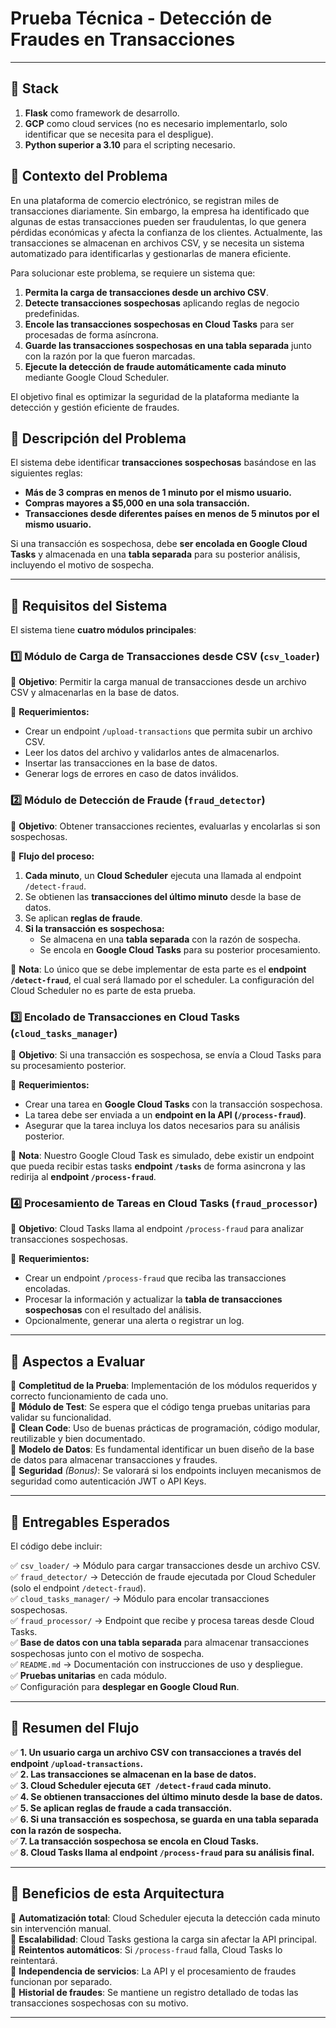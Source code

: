 # **Prueba Técnica - Detección de Fraudes en Transacciones**
---

## **📌 Stack**

1. **Flask** como framework de desarrollo.
2. **GCP** como cloud services (no es necesario implementarlo, solo identificar que se necesita para el despligue).
3. **Python superior a 3.10** para el scripting necesario.

## **📌 Contexto del Problema**
En una plataforma de comercio electrónico, se registran miles de transacciones diariamente. Sin embargo, la empresa ha identificado que algunas de estas transacciones pueden ser fraudulentas, lo que genera pérdidas económicas y afecta la confianza de los clientes. Actualmente, las transacciones se almacenan en archivos CSV, y se necesita un sistema automatizado para identificarlas y gestionarlas de manera eficiente.

Para solucionar este problema, se requiere un sistema que:

1. **Permita la carga de transacciones desde un archivo CSV**.
2. **Detecte transacciones sospechosas** aplicando reglas de negocio predefinidas.
3. **Encole las transacciones sospechosas en Cloud Tasks** para ser procesadas de forma asíncrona.
4. **Guarde las transacciones sospechosas en una tabla separada** junto con la razón por la que fueron marcadas.
5. **Ejecute la detección de fraude automáticamente cada minuto** mediante Google Cloud Scheduler.

El objetivo final es optimizar la seguridad de la plataforma mediante la detección y gestión eficiente de fraudes.

## **📌 Descripción del Problema**
El sistema debe identificar **transacciones sospechosas** basándose en las siguientes reglas:

- **Más de 3 compras en menos de 1 minuto por el mismo usuario.**
- **Compras mayores a $5,000 en una sola transacción.**
- **Transacciones desde diferentes países en menos de 5 minutos por el mismo usuario.**

Si una transacción es sospechosa, debe **ser encolada en Google Cloud Tasks** y almacenada en una **tabla separada** para su posterior análisis, incluyendo el motivo de sospecha.

---

## **📌 Requisitos del Sistema**
El sistema tiene **cuatro módulos principales**:

### **1️⃣ Módulo de Carga de Transacciones desde CSV (`csv_loader`)**
📌 **Objetivo**: Permitir la carga manual de transacciones desde un archivo CSV y almacenarlas en la base de datos.

🔹 **Requerimientos:**
- Crear un endpoint `/upload-transactions` que permita subir un archivo CSV.
- Leer los datos del archivo y validarlos antes de almacenarlos.
- Insertar las transacciones en la base de datos.
- Generar logs de errores en caso de datos inválidos.

### **2️⃣ Módulo de Detección de Fraude (`fraud_detector`)**
📌 **Objetivo**: Obtener transacciones recientes, evaluarlas y encolarlas si son sospechosas.

🔹 **Flujo del proceso:**
1. **Cada minuto**, un **Cloud Scheduler** ejecuta una llamada al endpoint `/detect-fraud`.
2. Se obtienen las **transacciones del último minuto** desde la base de datos.
3. Se aplican **reglas de fraude**.
4. **Si la transacción es sospechosa:**
   - Se almacena en una **tabla separada** con la razón de sospecha.
   - Se encola en **Google Cloud Tasks** para su posterior procesamiento.

📌 **Nota**: Lo único que se debe implementar de esta parte es el **endpoint `/detect-fraud`**, el cual será llamado por el scheduler. La configuración del Cloud Scheduler no es parte de esta prueba.

### **3️⃣ Encolado de Transacciones en Cloud Tasks (`cloud_tasks_manager`)**
📌 **Objetivo**: Si una transacción es sospechosa, se envía a Cloud Tasks para su procesamiento posterior.

🔹 **Requerimientos:**
- Crear una tarea en **Google Cloud Tasks** con la transacción sospechosa.
- La tarea debe ser enviada a un **endpoint en la API (`/process-fraud`)**.
- Asegurar que la tarea incluya los datos necesarios para su análisis posterior.

📌 **Nota**: Nuestro Google Cloud Task es simulado, debe existir un endpoint que pueda recibir estas tasks **endpoint `/tasks`** de forma asincrona y las redirija al **endpoint `/process-fraud`**.

### **4️⃣ Procesamiento de Tareas en Cloud Tasks (`fraud_processor`)**
📌 **Objetivo**: Cloud Tasks llama al endpoint `/process-fraud` para analizar transacciones sospechosas.

🔹 **Requerimientos:**
- Crear un endpoint `/process-fraud` que reciba las transacciones encoladas.
- Procesar la información y actualizar la **tabla de transacciones sospechosas** con el resultado del análisis.
- Opcionalmente, generar una alerta o registrar un log.

---

## **📌 Aspectos a Evaluar**

🔹 **Completitud de la Prueba**: Implementación de los módulos requeridos y correcto funcionamiento de cada uno.  
🔹 **Módulo de Test**: Se espera que el código tenga pruebas unitarias para validar su funcionalidad.  
🔹 **Clean Code**: Uso de buenas prácticas de programación, código modular, reutilizable y bien documentado.  
🔹 **Modelo de Datos**: Es fundamental identificar un buen diseño de la base de datos para almacenar transacciones y fraudes.  
🔹 **Seguridad** *(Bonus)*: Se valorará si los endpoints incluyen mecanismos de seguridad como autenticación JWT o API Keys.  

---

## **📌 Entregables Esperados**
El código debe incluir:

✅ `csv_loader/` → Módulo para cargar transacciones desde un archivo CSV.  
✅ `fraud_detector/` → Detección de fraude ejecutada por Cloud Scheduler (solo el endpoint `/detect-fraud`).  
✅ `cloud_tasks_manager/` → Módulo para encolar transacciones sospechosas.  
✅ `fraud_processor/` → Endpoint que recibe y procesa tareas desde Cloud Tasks.  
✅ **Base de datos con una tabla separada** para almacenar transacciones sospechosas junto con el motivo de sospecha.  
✅ `README.md` → Documentación con instrucciones de uso y despliegue.  
✅ **Pruebas unitarias** en cada módulo.  
✅ Configuración para **desplegar en Google Cloud Run**.  

---

## **📌 Resumen del Flujo**
✅ **1. Un usuario carga un archivo CSV con transacciones a través del endpoint `/upload-transactions`.**  
✅ **2. Las transacciones se almacenan en la base de datos.**  
✅ **3. Cloud Scheduler ejecuta `GET /detect-fraud` cada minuto.**  
✅ **4. Se obtienen transacciones del último minuto desde la base de datos.**  
✅ **5. Se aplican reglas de fraude a cada transacción.**  
✅ **6. Si una transacción es sospechosa, se guarda en una tabla separada con la razón de sospecha.**  
✅ **7. La transacción sospechosa se encola en Cloud Tasks.**  
✅ **8. Cloud Tasks llama al endpoint `/process-fraud` para su análisis final.**  

---

## **🚀 Beneficios de esta Arquitectura**
🔹 **Automatización total**: Cloud Scheduler ejecuta la detección cada minuto sin intervención manual.  
🔹 **Escalabilidad**: Cloud Tasks gestiona la carga sin afectar la API principal.  
🔹 **Reintentos automáticos**: Si `/process-fraud` falla, Cloud Tasks lo reintentará.  
🔹 **Independencia de servicios**: La API y el procesamiento de fraudes funcionan por separado.  
🔹 **Historial de fraudes**: Se mantiene un registro detallado de todas las transacciones sospechosas con su motivo.  

---
